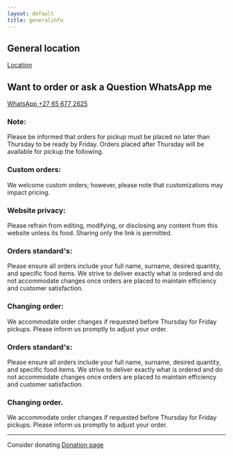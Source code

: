 ```yaml
---
layout: default
title: generalinfo
---
```


## General location
[Location](https://maps.app.goo.gl/ZDsmSHXYbToehVLy6)

## Want to order or ask a Question WhatsApp me
[WhatsApp +27 65 677 2625](https://wa.me/27656772625?text=Hello%20%F0%9F%98%8A%0AI'm%20interested%20in%20placing%20an%20order%20for%20(product%20name)%20for%20this%20upcoming%20Friday.%20Could%20you%20please%20provide%20me%20with%20the%20pickup%20location%3F%20Also%2C%20I%20would%20appreciate%20confirmation%20once%20it's%20ready.%20Thank%20you!)
### Note:
Please be informed that orders for pickup must be placed no later than Thursday to be ready by Friday. Orders placed after Thursday will be available for pickup the following.

### Custom orders:
We welcome custom orders; however, please note that customizations may impact pricing.

### Website privacy:
Please refrain from editing, modifying, or disclosing any content from this website unless its food. Sharing only the link is permitted.

### Orders standard's:
Please ensure all orders include your full name, surname, desired quantity, and specific food items. We strive to deliver exactly what is ordered and do not accommodate changes once orders are placed to maintain efficiency and customer satisfaction.

### Changing order:
We accommodate order changes if requested before Thursday for Friday pickups. Please inform us promptly to adjust your order.

### Orders standard's:
Please ensure all orders include your full name, surname, desired quantity, and specific food items. We strive to deliver exactly what is ordered and do not accommodate changes once orders are placed to maintain efficiency and customer satisfaction.

### Changing order.
We accommodate order changes if requested before Thursday for Friday pickups. Please inform us promptly to adjust your order.

---
Consider donating
[Donation page](https://electroboy10.github.io/TakeWay.Shop/Donation)
